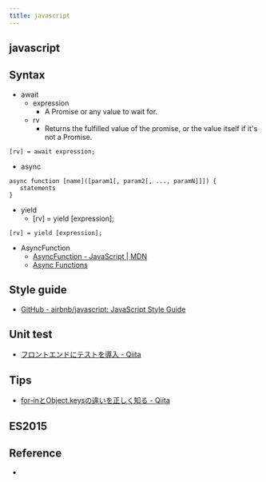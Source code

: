 ```yaml
---
title: javascript
---
```


## javascript

## Syntax

* await
    * expression
        * A Promise or any value to wait for.
    * rv
        * Returns the fulfilled value of the promise, or the value itself if it's not a Promise.

```
[rv] = await expression;
```

* async


```
async function [name]([param1[, param2[, ..., paramN]]]) {
   statements
}
```

* yield
    * [rv] = yield [expression];

```
[rv] = yield [expression];
```


* AsyncFunction
    * [AsyncFunction - JavaScript | MDN](https://developer.mozilla.org/en-US/docs/Web/JavaScript/Reference/Global_Objects/AsyncFunction)
    * [Async Functions](https://tc39.github.io/ecmascript-asyncawait/)

## Style guide
* [GitHub - airbnb/javascript: JavaScript Style Guide](https://github.com/airbnb/javascript)


## Unit test
* [フロントエンドにテストを導入 - Qiita](http://qiita.com/howdy39/items/cdd5b252096f5a2fa438)


## Tips
* [for-inとObject.keysの違いを正しく知る - Qiita](http://qiita.com/cocottejs/items/66eef8fef22c0082a15f)


## ES2015


## Reference
* 
